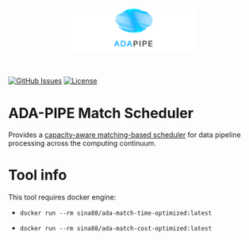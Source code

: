 <p align="center"><img width=50% src="https://raw.githubusercontent.com/DataCloud-project/ADA-PIPE/main/figure/ADAPIPE_Logo_TransparentBackground_White.png"></p>&nbsp;

[![GitHub Issues](https://img.shields.io/github/issues/DataCloud-project/ADA-PIPE.svg)](https://github.com/DataCloud-project/ADA-PIPE/issues)
[![License](https://img.shields.io/badge/license-Apache2.0-blue.svg)](https://opensource.org/licenses/Apache-2.0)

# ADA-PIPE Match Scheduler

Provides a [capacity-aware matching-based scheduler](https://github.com/SiNa88/C3-Match) for data pipeline processing across the computing continuum.

# Tool info

This tool requires docker engine:

*  ``docker run --rm sina88/ada-match-time-optimized:latest``

*  ``docker run --rm sina88/ada-match-cost-optimized:latest``
